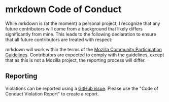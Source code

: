 # mrkdown Code of Conduct

While mrkdown is (at the moment) a personal project, I recognize that any
future contributors will come from a background that likely differs
significantly from mine. This leads to the following declaration to ensure that
all future contributors are treated with respect:

mrkdown will work within the terms of the
[Mozilla Community Participation Guidelines](https://www.mozilla.org/en-US/about/governance/policies/participation/).
Contributors are expected to comply with the guidelines, except that as this is
not a Mozilla project, the reporting process will differ.

## Reporting

Violations can be reported using a
[GitHub issue](https://github.com/tweakdeveloper/mrkdown/issues/new/choose).
Please use the "Code of Conduct Violation Report" to create a report.
